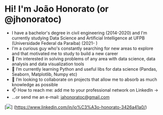 # Hi! I'm João Honorato (or @jhonoratoc)
- I have a bachelor's degree in civil engineering (2014-2020) and I'm currently studying Data Science and Artificial Intelligence at UFPB (Universidade Federal da Paraíba) (2021- )
- I'm a curious guy who's constantly searching for new areas to explore and that motivated me to study to build a new career
- 👀 I’m interested in solving problems of any area with data science, data analysis and data visualization tools
- 🌱 I’m currently learning Python and useful libs for data science (Pandas, Seaborn, Matplotlib, Numpy etc)
- 💞️ I’m looking to collaborate on projects that allow me to absorb as much knowledge as possible
- 📫 How to reach me: add me to your professional network on LinkedIn -> 
- ...or send me an e-mail: jahonoratoc@gmail.com



[<img src="https://img.shields.io/badge/LinkedIn-0077B5?style=for-the-badge&logo=linkedin&logoColor=white" />] (https://www.linkedin.com/in/jo%C3%A3o-honorato-3426a41a0/)

<!---
jhonoratoc/jhonoratoc is a ✨ special ✨ repository because its `README.md` (this file) appears on your GitHub profile.
You can click the Preview link to take a look at your changes.
--->
